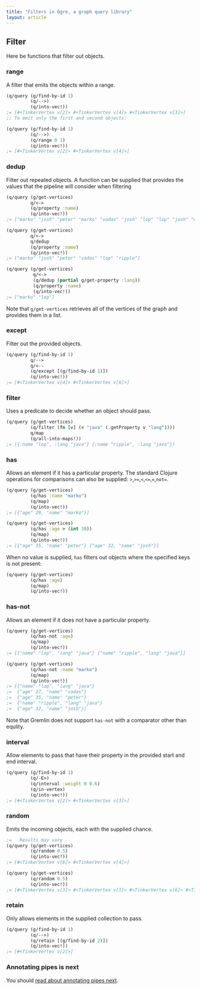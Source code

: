 ```yaml
---
title: "Filters in Ogre, a graph query library"
layout: article
---
```


## Filter

Here be functions that filter out objects.

### range

A filter that emits the objects within a range.

``` clojure 
(q/query (g/find-by-id 1)
         (q/-->)
         (q/into-vec!))
;= [#<TinkerVertex v[2]> #<TinkerVertex v[4]> #<TinkerVertex v[3]>]         
;; To emit only the first and second objects:

(q/query (g/find-by-id 1)
         (q/-->)
         (q/range 0 1)
         (q/into-vec!))
;= [#<TinkerVertex v[2]> #<TinkerVertex v[4]>]         
```

### dedup

Filter out repeated objects. A function can be supplied that provides
the values that the pipeline will consider when filtering 

``` clojure
(q/query (g/get-vertices)
         q/<->
         (q/property :name)
         (q/into-vec!))         
;= ["marko" "josh" "peter" "marko" "vadas" "josh" "lop" "lop" "josh" "marko" "ripple" "lop"]

(q/query (g/get-vertices)
         q/<->
         q/dedup
         (q/property :name)
         (q/into-vec!))
;= ["marko" "josh" "peter" "vadas" "lop" "ripple"]                         

(q/query (g/get-vertices)
          q/<->
          (q/dedup (partial g/get-property :lang))
          (q/property :name)
          (q/into-vec!))
;= ["marko" "lop"]          
```                         

Note that `g/get-vertices` retrieves all of the vertices of the graph
and provides them in a list.

### except

Filter out the provided objects.

``` clojure
(q/query (g/find-by-id 1)
         q/-->
         q/<--
         (q/except [(g/find-by-id 1)])
         (q/into-vec!))         
;= [#<TinkerVertex v[4]> #<TinkerVertex v[6]>]         
```                         

### filter

Uses a predicate to decide whether an object should pass.


``` clojure
(q/query (g/get-vertices)
         (q/filter (fn [v] (= "java" (.getProperty v "lang"))))
         q/map
         (q/all-into-maps!))         
;= ({:name "lop", :lang "java"} {:name "ripple", :lang "java"})         
```                         


### has

Allows an element if it has a particular property. The standard
Clojure operations for comparisons can also be supplied:
`>`,`>=`,`<`,`<=`,`=`,`not=`. 

```clojure
(q/query (g/get-vertices)
         (q/has :name "marko")
         (q/map)
         (q/into-vec!))
;= [{"age" 29, "name" "marko"}]

(q/query (g/get-vertices)
         (q/has :age > (int 30))
         (q/map)
         (q/into-vec!))
;= [{"age" 35, "name" "peter"} {"age" 32, "name" "josh"}]
```                      

When no value is supplied, `has` filters out objects where the
specified keys is not present:

```clojure
(q/query (g/get-vertices)
         (q/has :age)
         (q/map)
         (q/into-vec!))
```

### has-not

Allows an element if it does not have a particular property. 

```clojure
(q/query (g/get-vertices)
         (q/has-not :age)
         (q/map)
         (q/into-vec!))
;= [{"name" "lop", "lang" "java"} {"name" "ripple", "lang" "java"}]

(q/query (g/get-vertices)
         (q/has-not :name "marko")                    
         (q/map)
         (q/into-vec!))
;= [{"name" "lop", "lang" "java"} 
;=  {"age" 27, "name" "vadas"}
;=  {"age" 35, "name" "peter"}
;=  {"name" "ripple", "lang" "java"}
;=  {"age" 32, "name" "josh"}]
```
Note that Gremlin does not support `has-not` with a comparator other
than equlity.

### interval

Allow elements to pass that have their property in the provided start
and end interval.

```clojure
(q/query (g/find-by-id 1)
         (q/-E>)
         (q/interval :weight 0 0.6)
         (q/in-vertex)
         (q/into-vec!))
;= [#<TinkerVertex v[2]> #<TinkerVertex v[3]>]         
```         
### random

Emits the incoming objects, each with the supplied chance.

```clojure
;=   Results may vary
(q/query (g/get-vertices)
         (q/random 0.5)
         (q/into-vec!))
;= [#<TinkerVertex v[6]> #<TinkerVertex v[4]>]

(q/query (g/get-vertices)
         (q/random 0.5)
         (q/into-vec!))
;= [#<TinkerVertex v[3]> #<TinkerVertex v[1]> #<TinkerVertex v[6]> #<TinkerVertex v[4]>]
```
### retain

Only allows elements in the supplied collection to pass.

```clojure
(q/query (g/find-by-id 1)
         (q/-->)      
         (q/retain [(g/find-by-id 2)])
         (q/into-vec!))
;= [#<TinkerVertex v[2]>]         
```

### Annotating pipes is next

You should [read about annotating pipes next](/articles/annotation.html). 

